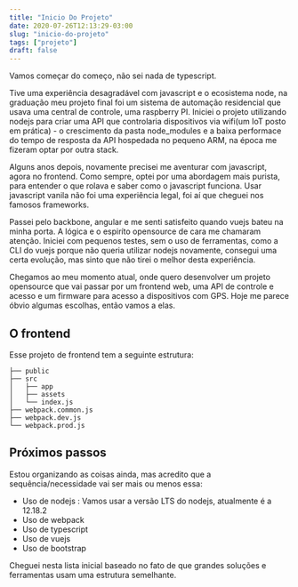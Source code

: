 ```yaml
---
title: "Inicio Do Projeto"
date: 2020-07-26T12:13:29-03:00
slug: "inicio-do-projeto"
tags: ["projeto"]
draft: false
---
```


Vamos começar do começo, não sei nada de typescript.

Tive uma experiência desagradável com javascript e o ecosistema node, na graduação meu projeto final foi um sistema de automação residencial que usava uma central de controle, uma raspberry PI. Iniciei o projeto utilizando nodejs para criar uma API que controlaria dispositivos via wifi(um IoT posto em prática) - o crescimento da pasta node_modules e a baixa performace do tempo de resposta da API hospedada no pequeno ARM, na época me fizeram optar por outra stack.

Alguns anos depois, novamente precisei me aventurar com javascript, agora no frontend. Como sempre, optei por uma abordagem mais purista, para entender o que rolava e saber como o javascript funciona. Usar javascript vanila não foi uma experiência legal, foi aí que cheguei nos famosos frameworks.

Passei pelo backbone, angular e me senti satisfeito quando vuejs bateu na minha porta. A lógica e o espiríto opensource de cara me chamaram atenção. Iniciei com pequenos testes, sem o uso de ferramentas, como a CLI do vuejs porque não queria utilizar nodejs novamente, consegui uma certa evolução, mas sinto que não tirei o melhor desta experiência.

Chegamos ao meu momento atual, onde quero desenvolver um projeto opensource que vai passar por um frontend web, uma API de controle e acesso e um firmware para acesso a dispositivos com GPS. Hoje me parece óbvio algumas escolhas, então vamos a elas.

## O frontend

Esse projeto de frontend tem a seguinte estrutura:

	├── public
	├── src
	│   ├── app
	│   ├── assets
	│   └── index.js
	├── webpack.common.js
	├── webpack.dev.js
	└── webpack.prod.js

## Próximos passos

Estou organizando as coisas ainda, mas acredito que a sequência/necessidade vai ser mais ou menos essa:

* Uso de nodejs : Vamos usar a versão LTS do nodejs, atualmente é a 12.18.2
* Uso de webpack
* Uso de typescript
* Uso de vuejs
* Uso de bootstrap

Cheguei nesta lista inicial baseado no fato de que grandes soluções e ferramentas usam uma estrutura semelhante.
